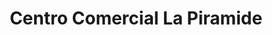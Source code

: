 ---
title: "Centro Comercial La Piramide"
url: /caracas/centro-comercial-la-piramide/
shop: Einkaufszentrum
---